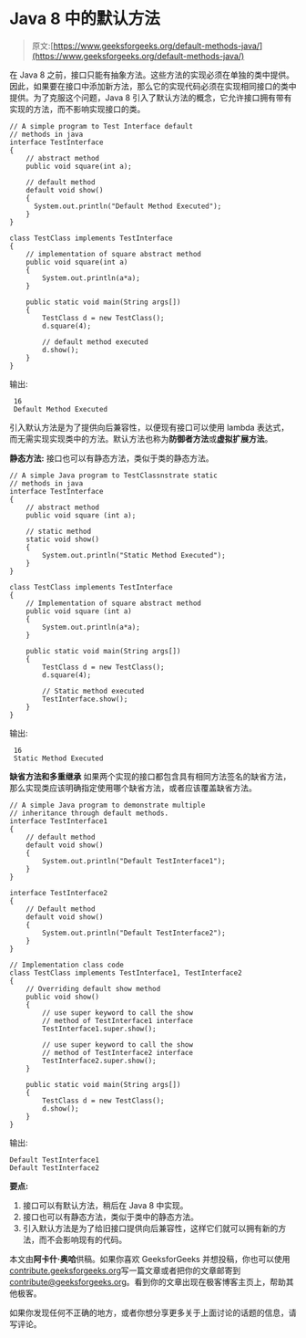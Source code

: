 # Java 8 中的默认方法

> 原文:[https://www.geeksforgeeks.org/default-methods-java/](https://www.geeksforgeeks.org/default-methods-java/)

在 Java 8 之前，接口只能有抽象方法。这些方法的实现必须在单独的类中提供。因此，如果要在接口中添加新方法，那么它的实现代码必须在实现相同接口的类中提供。为了克服这个问题，Java 8 引入了默认方法的概念，它允许接口拥有带有实现的方法，而不影响实现接口的类。

```
// A simple program to Test Interface default
// methods in java
interface TestInterface
{
    // abstract method
    public void square(int a);

    // default method
    default void show()
    {
      System.out.println("Default Method Executed");
    }
}

class TestClass implements TestInterface
{
    // implementation of square abstract method
    public void square(int a)
    {
        System.out.println(a*a);
    }

    public static void main(String args[])
    {
        TestClass d = new TestClass();
        d.square(4);

        // default method executed
        d.show();
    }
}
```

输出:

```
 16
 Default Method Executed

```

引入默认方法是为了提供向后兼容性，以便现有接口可以使用 lambda 表达式，而无需实现实现类中的方法。默认方法也称为**防御者方法**或**虚拟扩展方法**。

**静态方法:**
接口也可以有静态方法，类似于类的静态方法。

```
// A simple Java program to TestClassnstrate static
// methods in java
interface TestInterface
{
    // abstract method
    public void square (int a);

    // static method
    static void show()
    {
        System.out.println("Static Method Executed");
    }
}

class TestClass implements TestInterface
{
    // Implementation of square abstract method
    public void square (int a)
    {
        System.out.println(a*a);
    }

    public static void main(String args[])
    {
        TestClass d = new TestClass();
        d.square(4);

        // Static method executed
        TestInterface.show();
    }
}
```

输出:

```
 16
 Static Method Executed
```

**缺省方法和多重继承**
如果两个实现的接口都包含具有相同方法签名的缺省方法，那么实现类应该明确指定使用哪个缺省方法，或者应该覆盖缺省方法。

```
// A simple Java program to demonstrate multiple
// inheritance through default methods.
interface TestInterface1
{
    // default method
    default void show()
    {
        System.out.println("Default TestInterface1");
    }
}

interface TestInterface2
{
    // Default method
    default void show()
    {
        System.out.println("Default TestInterface2");
    }
}

// Implementation class code
class TestClass implements TestInterface1, TestInterface2
{
    // Overriding default show method
    public void show()
    {
        // use super keyword to call the show
        // method of TestInterface1 interface
        TestInterface1.super.show();

        // use super keyword to call the show
        // method of TestInterface2 interface
        TestInterface2.super.show();
    }

    public static void main(String args[])
    {
        TestClass d = new TestClass();
        d.show();
    }
}
```

输出:

```
Default TestInterface1
Default TestInterface2
```

**要点:**

1.  接口可以有默认方法，稍后在 Java 8 中实现。
2.  接口也可以有静态方法，类似于类中的静态方法。
3.  引入默认方法是为了给旧接口提供向后兼容性，这样它们就可以拥有新的方法，而不会影响现有的代码。

本文由**阿卡什·奥哈**供稿。如果你喜欢 GeeksforGeeks 并想投稿，你也可以使用[contribute.geeksforgeeks.org](http://www.contribute.geeksforgeeks.org)写一篇文章或者把你的文章邮寄到 contribute@geeksforgeeks.org。看到你的文章出现在极客博客主页上，帮助其他极客。

如果你发现任何不正确的地方，或者你想分享更多关于上面讨论的话题的信息，请写评论。